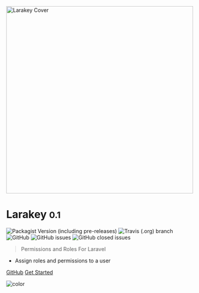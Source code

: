 <img src="https://raw.githubusercontent.com/oslllo/larakey/master/docs/images/cover.png" alt="Larakey Cover" width="500" height="auto"/>

# Larakey <small>0.1</small>

![Packagist Version (including pre-releases)](https://img.shields.io/packagist/v/oslllo/larakey?include_prereleases)
![Travis (.org) branch](https://img.shields.io/travis/oslllo/larakey/master?label=Travis%20CI)
![GitHub](https://img.shields.io/github/license/Oslllo/larakey)
![GitHub issues](https://img.shields.io/github/issues/Oslllo/larakey)
![GitHub closed issues](https://img.shields.io/github/issues-closed/Oslllo/larakey)

> Permissions and Roles For Laravel

- Assign roles and permissions to a user

[GitHub](https://github.com/oslllo/larakey/)
[Get Started](/introduction)

<!-- background color -->

![color](#fff)